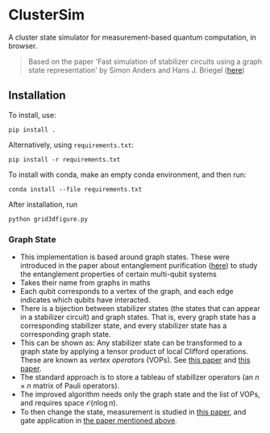 # ClusterSim

A cluster state simulator for measurement-based quantum computation, in browser.

> Based on the paper 'Fast simulation of stabilizer circuits using a graph state representation' by Simon Anders and Hans J. Briegel ([here](https://arxiv.org/abs/quant-ph/0504117v2))

## Installation

To install, use:

`pip install .`

Alternatively, using `requirements.txt`:

`pip install -r requirements.txt`

To install with conda, make an empty conda environment, and then run:

`conda install --file requirements.txt`

After installation, run 

`python grid3dfigure.py`

### Graph State

* This implementation is based around graph states.
These were introduced in the paper about entanglement purification ([here](https://arxiv.org/abs/quant-ph/0512218)) to study the entanglement properties of certain multi-qubit systems
* Takes their name from graphs in maths
* Each qubit corresponds to a vertex of the graph, and each edge indicates which qubits have interacted.
* There is a bijection between stabilizer states (the states that can appear in a stabilizer circuit) and graph states. That is, every graph state has a corresponding stabilizer state, and every stabilizer state has a corresponding graph state.
* This can be shown as: Any stabilizer state can be transformed to a graph state by applying a tensor product of local Clifford operations. These are known as *vertex operators* (VOPs). See [this paper](https://arxiv.org/abs/quant-ph/0111080) and [this paper](https://journals.aps.org/pra/abstract/10.1103/PhysRevA.69.022316).
* The standard approach is to store a tableau of stabillzer operators (an $n \times n$ matrix of Pauli operators).
* The improved algorithm needs only the graph state and the list of VOPs, and requires space $\mathcal{O}(n \log n)$.
* To then change the state, measurement is studied in [this paper](https://journals.aps.org/pra/abstract/10.1103/PhysRevA.69.062311), and gate application in [the paper mentioned above](https://arxiv.org/pdf/quant-ph/0504117v2.pdf).
